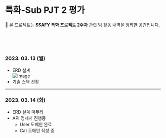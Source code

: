 # 특화-Sub PJT 2 평가

🔔 본 프로젝트는 **SSAFY 특화 프로젝트 2주차** 관련 팀 활동 내역을 정리한 공간입니다.

###### <br><br>

### 2023. 03. 13 (월)
- ERD 설계  
![image](/uploads/5ac73939e463adf8da83684404215353/image.png)
- 기술 스택 선정
---
### 2023. 03. 14 (화)
- ERD 설계 마무리
- API 명세서 진행중
    - User 도메인 완료
    - Cat 도메인 작성 중
